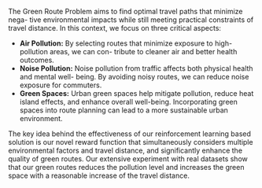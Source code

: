  The Green Route Problem aims to find optimal travel paths that minimize nega-
tive environmental impacts while still meeting practical constraints of travel distance. In this
context, we focus on three critical aspects:
- **Air Pollution:** By selecting routes that minimize exposure to high-pollution areas, we can con-
tribute to cleaner air and better health outcomes.
- **Noise Pollution:** Noise pollution from traffic affects both physical health and mental well-
being. By avoiding noisy routes, we can reduce noise exposure for commuters.
- **Green Spaces:** Urban green spaces help mitigate pollution, reduce heat island
effects, and enhance overall well-being. Incorporating green spaces into route planning
can lead to a more sustainable urban environment.


The key idea behind the effectiveness of our reinforcement learning based solution is our novel reward function that simultaneously considers multiple environmental factors and travel distance, and significantly enhance the quality of green routes. Our extensive experiment with real datasets show that our green routes reduces the pollution level and increases the green space with a reasonable increase of the travel distance.
